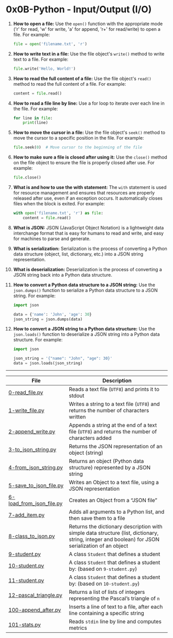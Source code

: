 # 0x0B-Python - Input/Output (I/O)

1. **How to open a file:**
   Use the `open()` function with the appropriate mode ('r' for read, 'w' for write, 'a' for append, 'r+' for read/write) to open a file. For example:
   ```python
   file = open('filename.txt', 'r')
   ```

2. **How to write text in a file:**
   Use the file object's `write()` method to write text to a file. For example:
   ```python
   file.write('Hello, World!')
   ```

3. **How to read the full content of a file:**
   Use the file object's `read()` method to read the full content of a file. For example:
   ```python
   content = file.read()
   ```

4. **How to read a file line by line:**
   Use a for loop to iterate over each line in the file. For example:
   ```python
   for line in file:
       print(line)
   ```

5. **How to move the cursor in a file:**
   Use the file object's `seek()` method to move the cursor to a specific position in the file. For example:
   ```python
   file.seek(0)  # Move cursor to the beginning of the file
   ```

6. **How to make sure a file is closed after using it:**
   Use the `close()` method on the file object to ensure the file is properly closed after use. For example:
   ```python
   file.close()
   ```

7. **What is and how to use the with statement:**
   The `with` statement is used for resource management and ensures that resources are properly released after use, even if an exception occurs. It automatically closes files when the block is exited. For example:
   ```python
   with open('filename.txt', 'r') as file:
       content = file.read()
   ```

8. **What is JSON:**
   JSON (JavaScript Object Notation) is a lightweight data interchange format that is easy for humans to read and write, and easy for machines to parse and generate.

9. **What is serialization:**
   Serialization is the process of converting a Python data structure (object, list, dictionary, etc.) into a JSON string representation.

10. **What is deserialization:**
    Deserialization is the process of converting a JSON string back into a Python data structure.

11. **How to convert a Python data structure to a JSON string:**
    Use the `json.dumps()` function to serialize a Python data structure to a JSON string. For example:
    ```python
    import json

    data = {'name': 'John', 'age': 30}
    json_string = json.dumps(data)
    ```

12. **How to convert a JSON string to a Python data structure:**
    Use the `json.loads()` function to deserialize a JSON string into a Python data structure. For example:
    ```python
    import json

    json_string = '{"name": "John", "age": 30}'
    data = json.loads(json_string)
    ```

---

| File      | Description |
| ----------- | ----------- |
| [0-read_file.py](./0-read_file.py) | Reads a text file (``UTF8``) and prints it to stdout |
| [1-write_file.py](./1-write_file.py) | Writes a string to a text file (``UTF8``) and returns the number of characters written |
| [2-append_write.py](./2-append_write.py) | Appends a string at the end of a text file (``UTF8``) and returns the number of characters added |
| [3-to_json_string.py](./3-to_json_string.py) | Returns the JSON representation of an object (string) |
| [4-from_json_string.py](./4-from_json_string.py) | Returns an object (Python data structure) represented by a JSON string |
| [5-save_to_json_file.py](./5-save_to_json_file.py) | Writes an Object to a text file, using a JSON representation |
| [6-load_from_json_file.py](./6-load_from_json_file.py) | Creates an Object from a “JSON file” |
| [7-add_item.py](./7-add_item.py) |  Adds all arguments to a Python list, and then save them to a file |
| [8-class_to_json.py](./8-class_to_json.py) | Returns the dictionary description with simple data structure (list, dictionary, string, integer and boolean) for JSON serialization of an object |
| [9-student.py](./9-student.py) | A class ``Student`` that defines a student |
| [10-student.py](./10-student.py) |  A class ``Student`` that defines a student by: (based on ``9-student.py``) |
| [11-student.py](./11-student.py) |  A class ``Student`` that defines a student by: (based on ``10-student.py``) |
| [12-pascal_triangle.py](./12-pascal_triangle.py) | Returns a list of lists of integers representing the Pascal’s triangle of ``n`` |
| [100-append_after.py](./100-append_after.py) | Inserts a line of text to a file, after each line containing a specific string |
| [101-stats.py](./101-stats.py) | Reads ``stdin`` line by line and computes metrics |
